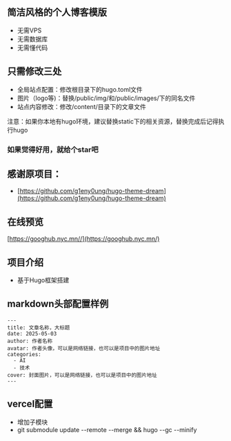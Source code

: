 ## 简洁风格的个人博客模版
* 无需VPS
* 无需数据库
* 无需懂代码

## 只需修改三处
* 全局站点配置：修改根目录下的hugo.toml文件
* 图片（logo等)：替换/public/img/和/public/images/下的同名文件
* 站点内容修改：修改/content/目录下的文章文件

注意：如果你本地有hugo环境，建议替换static下的相关资源，替换完成后记得执行hugo

### 如果觉得好用，就给个star吧

## 感谢原项目：
* [https://github.com/g1eny0ung/hugo-theme-dream](https://github.com/g1eny0ung/hugo-theme-dream)

## 在线预览
[https://googhub.nyc.mn//](https://googhub.nyc.mn/)

## 项目介绍
- 基于Hugo框架搭建

## markdown头部配置样例
```
---
title: 文章名称，大标题
date: 2025-05-03
author: 作者名称
avatar: 作者头像，可以是网络链接，也可以是项目中的图片地址
categories:
  - AI
  - 技术
cover: 封面图片，可以是网络链接，也可以是项目中的图片地址
---
```

## vercel配置
* 增加子模块
* git submodule update --remote --merge && hugo --gc --minify